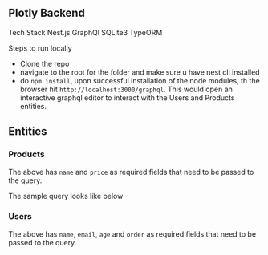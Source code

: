 ## Plotly Backend 

Tech Stack
Nest.js
GraphQl
SQLite3
TypeORM

Steps to run locally
 - Clone the repo
 - navigate to the root for the folder and make sure u have nest cli installed
 - do `npm install`, upon successful installation of the node modules, th the browser hit `http://localhost:3000/graphql`. This would open an interactive graphql editor to interact with the Users and Products entities.

 ## Entities

 ### Products
 The above has `name` and `price` as required fields that need to be passed to the query.

 The sample query looks like below
 
 ### Users
 The above has `name`, `email`, `age` and `order` as required fields that need to be passed to the query.